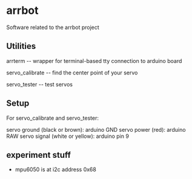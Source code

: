 arrbot
======

Software related to the arrbot project


Utilities
---------

arrterm -- wrapper for terminal-based tty connection to arduino board

servo_calibrate -- find the center point of your servo

servo_tester -- test servos


Setup
-----

For servo_calibrate and servo_tester:

servo ground (black or brown): arduino GND
servo power (red):  arduino RAW
servo signal (white or yellow): arduino pin 9

experiment stuff
----------------
- mpu6050 is at i2c address 0x68
